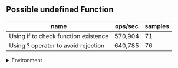 ## Possible undefined Function

|name|ops/sec|samples|
|-|-|-|
|Using if to check function existence|570,904|71|
|Using ? operator to avoid rejection|640,785|76|


<details>
<summary>Environment</summary>

* __Machine:__ linux x64 | 2 vCPUs | 6.8GB Mem
* __Run:__ Wed Oct 25 2023 04:19:43 GMT+0000 (Coordinated Universal Time)
</details>

<!--
{"environment":{"platform":"linux","arch":"x64","cpus":2,"totalMemory":6.759746551513672},"benchmarks":[{"name":"Using if to check function existence","opsSec":570904.329101975,"samples":3},{"name":"Using ? operator to avoid rejection","opsSec":640785.3763807961,"samples":3}]}-->
